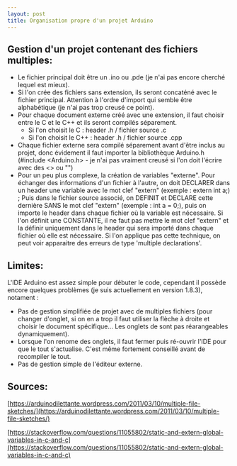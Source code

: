 ```yaml
---
layout: post
title: Organisation propre d'un projet Arduino
---
```


## Gestion d'un projet contenant des fichiers multiples:
  - Le fichier principal doit être un .ino ou .pde (je n'ai pas encore cherché lequel est mieux).
  - Si l'on crée des fichiers sans extension, ils seront concaténé avec le fichier principal. Attention à l'ordre d'import qui semble être alphabétique (je n'ai pas trop creusé ce point).
  - Pour chaque document externe créé avec une extension, il faut choisir entre le C et le C++ et ils seront compilés séparement.
    + Si l'on choisit le C : header .h / fichier source .c
    + Si l'on choisit le C++ : header .h / fichier source .cpp
  - Chaque fichier externe sera compilé séparement avant d'être inclus au projet, donc évidement il faut importer la bibliothèque Arduino.h (#include <Arduino.h> - je n'ai pas vraiment creusé si l'on doit l'écrire avec des <> ou "")
  - Pour un peu plus complexe, la création de variables "externe". Pour échanger des informations d'un fichier à l'autre, on doit DECLARER dans un header une variable avec le mot clef "extern" (exemple : extern int a;) ; Puis dans le fichier source associé, on DEFINIT et DECLARE cette dernière SANS le mot clef "extern" (exemple : int a = 0;), puis on importe le header dans chaque fichier où la variable est nécessaire. Si l'on définit une CONSTANTE, il ne faut pas mettre le mot clef "extern" et la définir uniquement dans le header qui sera importé dans chaque fichier où elle est nécessaire. Si l'on applique pas cette technique, on peut voir apparaitre des erreurs de type 'multiple declarations'.


## Limites:
L'IDE Arduino est assez simple pour débuter le code, cependant il possède encore quelques problèmes (je suis actuellement en version 1.8.3), notament :
 - Pas de gestion simplifiée de projet avec de multiples fichiers (pour changer d'onglet, si on en a trop il faut utiliser la flèche à 
 droite et choisir le document spécifique... Les onglets de sont pas réarangeables dynamiquement).
 - Lorsque l'on renome des onglets, il faut fermer puis ré-ouvrir l'IDE pour que le tout s'actualise. C'est même fortement conseillé 
 avant de recompiler le tout.
 - Pas de gestion simple de l'éditeur externe.
 
## Sources:

[https://arduinodilettante.wordpress.com/2011/03/10/multiple-file-sketches/](https://arduinodilettante.wordpress.com/2011/03/10/multiple-file-sketches/)

[https://stackoverflow.com/questions/11055802/static-and-extern-global-variables-in-c-and-c](https://stackoverflow.com/questions/11055802/static-and-extern-global-variables-in-c-and-c)
